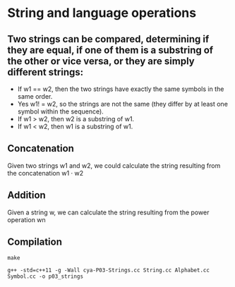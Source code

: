 # String and language operations
## Two strings can be compared, determining if they are equal, if one of them is a substring of the other or vice versa, or they are simply different strings:
  - If w1 == w2, then the two strings have exactly the same symbols in the same order.
  - Yes w1! = w2, so the strings are not the same (they differ by at least one symbol within the sequence).
  - If w1 > w2, then w2 is a substring of w1.
  - If w1 < w2, then w1 is a substring of w1.

## Concatenation
Given two strings w1 and w2, we could calculate the string resulting from the concatenation w1 · w2

## Addition 
Given a string w, we can calculate the string resulting from the power operation wn

## Compilation
`make`

`g++ -std=c++11 -g -Wall cya-P03-Strings.cc String.cc Alphabet.cc Symbol.cc -o p03_strings`
